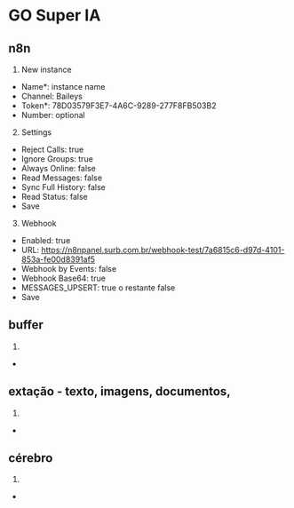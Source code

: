 # GO Super IA

## n8n
1. New instance
- Name*: instance name
- Channel: Baileys
- Token*: 78D03579F3E7-4A6C-9289-277F8FB503B2
- Number: optional

2. Settings
- Reject Calls: true
- Ignore Groups: true
- Always Online: false
- Read Messages: false
- Sync Full History: false
- Read Status: false
- Save

3. Webhook
- Enabled: true
- URL: https://n8npanel.surb.com.br/webhook-test/7a6815c6-d97d-4101-853a-fe00d8391af5
- Webhook by Events: false
- Webhook Base64: true
- MESSAGES_UPSERT: true o restante false
- Save




## buffer
1.
-

## extação - texto, imagens, documentos, 
1.
-

## cérebro
1.
-